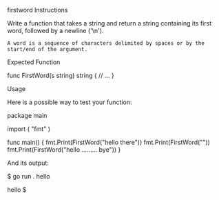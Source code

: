 firstword
Instructions

Write a function that takes a string and return a string containing its first word, followed by a newline ('\n').

    A word is a sequence of characters delimited by spaces or by the start/end of the argument.

Expected Function

func FirstWord(s string) string {
    // ...
}

Usage

Here is a possible way to test your function:

package main

import (
    "fmt"
)

func main() {
    fmt.Print(FirstWord("hello there"))
    fmt.Print(FirstWord(""))
    fmt.Print(FirstWord("hello   .........  bye"))
}

And its output:

$ go run .
hello

hello
$